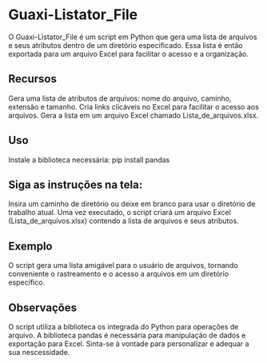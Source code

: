 # Guaxi-Listator_File
O Guaxi-Listator_File é um script em Python que gera uma lista de arquivos e seus atributos dentro de um diretório especificado. Essa lista é então exportada para um arquivo Excel para facilitar o acesso e a organização.

## Recursos
Gera uma lista de atributos de arquivos: nome do arquivo, caminho, extensão e tamanho.
Cria links clicáveis no Excel para facilitar o acesso aos arquivos.
Gera a lista em um arquivo Excel chamado Lista_de_arquivos.xlsx.
## Uso
Instale a biblioteca necessária:
pip install pandas

## Siga as instruções na tela:

Insira um caminho de diretório ou deixe em branco para usar o diretório de trabalho atual.
Uma vez executado, o script criará um arquivo Excel (Lista_de_arquivos.xlsx) contendo a lista de arquivos e seus atributos.

## Exemplo
O script gera uma lista amigável para o usuário de arquivos, tornando conveniente o rastreamento e o acesso a arquivos em um diretório específico.

## Observações
O script utiliza a biblioteca os integrada do Python para operações de arquivo.
A biblioteca pandas é necessária para manipulação de dados e exportação para Excel.
Sinta-se à vontade para personalizar e adequar a sua nescessidade.
